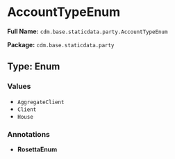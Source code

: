 # AccountTypeEnum

**Full Name:** `cdm.base.staticdata.party.AccountTypeEnum`

**Package:** `cdm.base.staticdata.party`

## Type: Enum

### Values

- `AggregateClient`
- `Client`
- `House`
### Annotations

- **RosettaEnum**

